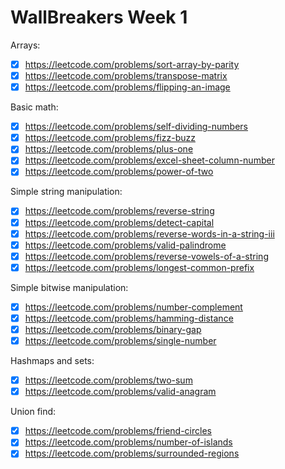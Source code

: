 # WallBreakers Week 1


Arrays:
- [X] https://leetcode.com/problems/sort-array-by-parity
- [X] https://leetcode.com/problems/transpose-matrix
- [X] https://leetcode.com/problems/flipping-an-image

Basic math:
- [X] https://leetcode.com/problems/self-dividing-numbers
- [X] https://leetcode.com/problems/fizz-buzz
- [X] https://leetcode.com/problems/plus-one
- [X] https://leetcode.com/problems/excel-sheet-column-number
- [X] https://leetcode.com/problems/power-of-two

Simple string manipulation:
- [X] https://leetcode.com/problems/reverse-string
- [X] https://leetcode.com/problems/detect-capital
- [X] https://leetcode.com/problems/reverse-words-in-a-string-iii
- [X] https://leetcode.com/problems/valid-palindrome
- [X] https://leetcode.com/problems/reverse-vowels-of-a-string
- [X] https://leetcode.com/problems/longest-common-prefix

Simple bitwise manipulation:
- [X] https://leetcode.com/problems/number-complement
- [X] https://leetcode.com/problems/hamming-distance
- [X] https://leetcode.com/problems/binary-gap
- [X] https://leetcode.com/problems/single-number

Hashmaps and sets:
- [X] https://leetcode.com/problems/two-sum
- [X] https://leetcode.com/problems/valid-anagram

Union find:
- [X] https://leetcode.com/problems/friend-circles
- [X] https://leetcode.com/problems/number-of-islands
- [X] https://leetcode.com/problems/surrounded-regions
